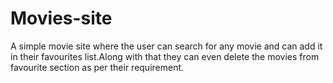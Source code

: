 # Movies-site
A simple movie site where the user can search for any movie and can add it in their favourites list.Along with that they can even delete the movies from favourite section as per their requirement.
